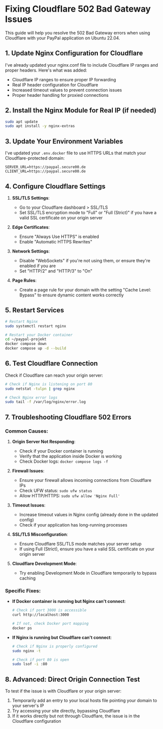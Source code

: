 # Fixing Cloudflare 502 Bad Gateway Issues

This guide will help you resolve the 502 Bad Gateway errors when using Cloudflare with your PayPal application on Ubuntu 22.04.

## 1. Update Nginx Configuration for Cloudflare

I've already updated your nginx.conf file to include Cloudflare IP ranges and proper headers. Here's what was added:

- Cloudflare IP ranges to ensure proper IP forwarding
- Real IP header configuration for Cloudflare
- Increased timeout values to prevent connection issues
- Proper header handling for proxied connections

## 2. Install the Nginx Module for Real IP (if needed)

```bash
sudo apt update
sudo apt install -y nginx-extras
```

## 3. Update Your Environment Variables

I've updated your `.env.docker` file to use HTTPS URLs that match your Cloudflare-protected domain:

```
SERVER_URL=https://paypal.secure00.de
CLIENT_URL=https://paypal.secure00.de
```

## 4. Configure Cloudflare Settings

1. **SSL/TLS Settings**:
   - Go to your Cloudflare dashboard > SSL/TLS
   - Set SSL/TLS encryption mode to "Full" or "Full (Strict)" if you have a valid SSL certificate on your origin server

2. **Edge Certificates**:
   - Ensure "Always Use HTTPS" is enabled
   - Enable "Automatic HTTPS Rewrites"

3. **Network Settings**:
   - Disable "WebSockets" if you're not using them, or ensure they're enabled if you are
   - Set "HTTP/2" and "HTTP/3" to "On"

4. **Page Rules**:
   - Create a page rule for your domain with the setting "Cache Level: Bypass" to ensure dynamic content works correctly

## 5. Restart Services

```bash
# Restart Nginx
sudo systemctl restart nginx

# Restart your Docker container
cd ~/paypal-projekt
docker compose down
docker compose up -d --build
```

## 6. Test Cloudflare Connection

Check if Cloudflare can reach your origin server:

```bash
# Check if Nginx is listening on port 80
sudo netstat -tulpn | grep nginx

# Check Nginx error logs
sudo tail -f /var/log/nginx/error.log
```

## 7. Troubleshooting Cloudflare 502 Errors

### Common Causes:

1. **Origin Server Not Responding**:
   - Check if your Docker container is running
   - Verify that the application inside Docker is working
   - Check Docker logs: `docker compose logs -f`

2. **Firewall Issues**:
   - Ensure your firewall allows incoming connections from Cloudflare IPs
   - Check UFW status: `sudo ufw status`
   - Allow HTTP/HTTPS: `sudo ufw allow 'Nginx Full'`

3. **Timeout Issues**:
   - Increase timeout values in Nginx config (already done in the updated config)
   - Check if your application has long-running processes

4. **SSL/TLS Misconfiguration**:
   - Ensure Cloudflare SSL/TLS mode matches your server setup
   - If using Full (Strict), ensure you have a valid SSL certificate on your origin server

5. **Cloudflare Development Mode**:
   - Try enabling Development Mode in Cloudflare temporarily to bypass caching

### Specific Fixes:

- **If Docker container is running but Nginx can't connect**:
  ```bash
  # Check if port 3000 is accessible
  curl http://localhost:3000
  
  # If not, check Docker port mapping
  docker ps
  ```

- **If Nginx is running but Cloudflare can't connect**:
  ```bash
  # Check if Nginx is properly configured
  sudo nginx -t
  
  # Check if port 80 is open
  sudo lsof -i :80
  ```

## 8. Advanced: Direct Origin Connection Test

To test if the issue is with Cloudflare or your origin server:

1. Temporarily add an entry to your local hosts file pointing your domain to your server's IP
2. Try accessing your site directly, bypassing Cloudflare
3. If it works directly but not through Cloudflare, the issue is in the Cloudflare configuration
